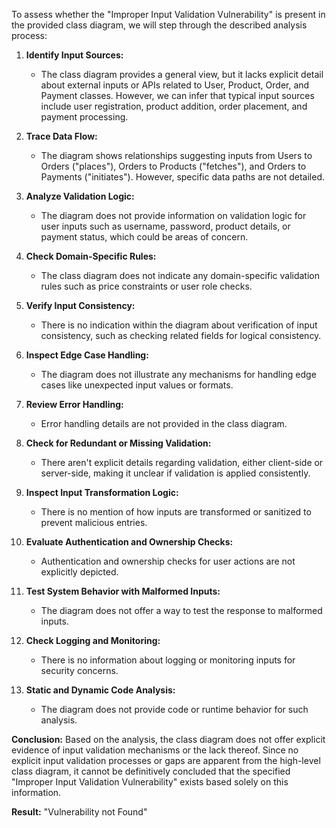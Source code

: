 To assess whether the "Improper Input Validation Vulnerability" is present in the provided class diagram, we will step through the described analysis process:

1. **Identify Input Sources:**
    - The class diagram provides a general view, but it lacks explicit detail about external inputs or APIs related to User, Product, Order, and Payment classes. However, we can infer that typical input sources include user registration, product addition, order placement, and payment processing.

2. **Trace Data Flow:**
    - The diagram shows relationships suggesting inputs from Users to Orders ("places"), Orders to Products ("fetches"), and Orders to Payments ("initiates"). However, specific data paths are not detailed.

3. **Analyze Validation Logic:**
    - The diagram does not provide information on validation logic for user inputs such as username, password, product details, or payment status, which could be areas of concern.

4. **Check Domain-Specific Rules:**
    - The class diagram does not indicate any domain-specific validation rules such as price constraints or user role checks.

5. **Verify Input Consistency:**
    - There is no indication within the diagram about verification of input consistency, such as checking related fields for logical consistency.

6. **Inspect Edge Case Handling:**
    - The diagram does not illustrate any mechanisms for handling edge cases like unexpected input values or formats.

7. **Review Error Handling:**
    - Error handling details are not provided in the class diagram.

8. **Check for Redundant or Missing Validation:**
    - There aren't explicit details regarding validation, either client-side or server-side, making it unclear if validation is applied consistently.

9. **Inspect Input Transformation Logic:**
    - There is no mention of how inputs are transformed or sanitized to prevent malicious entries.

10. **Evaluate Authentication and Ownership Checks:**
    - Authentication and ownership checks for user actions are not explicitly depicted.

11. **Test System Behavior with Malformed Inputs:**
    - The diagram does not offer a way to test the response to malformed inputs.

12. **Check Logging and Monitoring:**
    - There is no information about logging or monitoring inputs for security concerns.

13. **Static and Dynamic Code Analysis:**
    - The diagram does not provide code or runtime behavior for such analysis.

**Conclusion:**
Based on the analysis, the class diagram does not offer explicit evidence of input validation mechanisms or the lack thereof. Since no explicit input validation processes or gaps are apparent from the high-level class diagram, it cannot be definitively concluded that the specified "Improper Input Validation Vulnerability" exists based solely on this information.

**Result:**
"Vulnerability not Found"